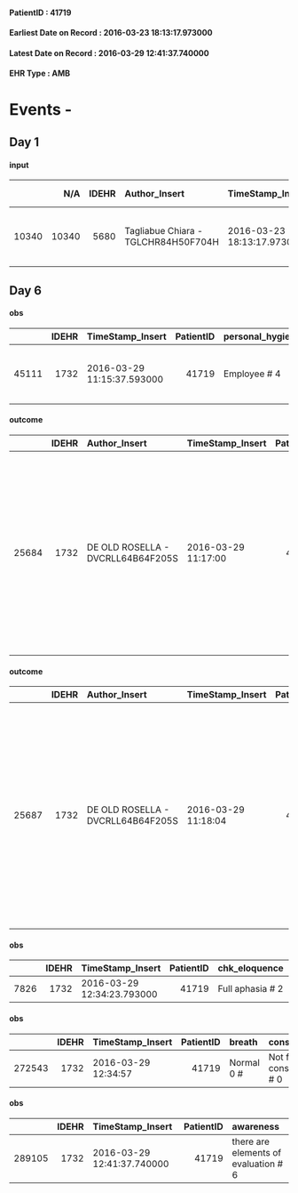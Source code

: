 
#### PatientID : 41719
#### Earliest Date on Record : 2016-03-23 18:13:17.973000
#### Latest Date on Record : 2016-03-29 12:41:37.740000
#### EHR Type : AMB

# Events - 

## Day 1

#### input
|       |    N/A |   IDEHR | Author_Insert                       | TimeStamp_Insert           | EHRType   |   PatientID |   IDDigitalSignDocument | persone_vicine   |   Unnamed: 0_x.1 |   IDANAMNESI_SOCIALE | Patient   | FamigliaAltro   | Paziente_T   | FamigliaAltro_T   |   Non_Rilevabile_x.1 | Note_Non_Rilevabile_x.1   | opt_Problemi   | Note_I                        | chk_contr_sintomi   | opt_paziente_a   | opt_famiglia_a   | opt_adeguatezza   | opt_paziente_solo   | ds_note_con                                                 | opt_presente_assente   | Presenza_minori   | Caregiver_principale   | opt_capacita     | ds_familiari_coinv                                               | opt_necessario   | opt_presente   | opt_risorse_ec   | opt_paziente_psi   | opt_Ins_vol   | opt_esenzione   | opt_inv_civile   |   invalidita_perc | ds_codice_es   | Needs     | Domestic partnership   | Fragility   | opt_disponibilita_f   | opt_indennita_acc   | opt_legge   | opt_famiglia_psi   | opt_disponibilit_paz   |
|------:|-------:|--------:|:------------------------------------|:---------------------------|:----------|------------:|------------------------:|:-----------------|-----------------:|---------------------:|:----------|:----------------|:-------------|:------------------|---------------------:|:--------------------------|:---------------|:------------------------------|:--------------------|:-----------------|:-----------------|:------------------|:--------------------|:------------------------------------------------------------|:-----------------------|:------------------|:-----------------------|:-----------------|:-----------------------------------------------------------------|:-----------------|:---------------|:-----------------|:-------------------|:--------------|:----------------|:-----------------|------------------:|:---------------|:----------|:-----------------------|:------------|:----------------------|:--------------------|:------------|:-------------------|:-----------------------|
| 10340 |  10340 |    5680 | Tagliabue Chiara - TGLCHR84H50F704H | 2016-03-23 18:13:17.973000 | AMB       |       41719 |                  312649 | N/A              |             2900 |                 1872 | No#0      | Si#1            | No#0         | Si#1              |                    0 | NR                        | Si#1           | Paziente affetta da Alzheimer | controllo sintomi#0 | Indefinite#2     | Congruenti#1     | Si#1              | No#0                | Vive assistita da due badanti che si alternano nelle 24 ore | Presente#1             | No#0              | caregivers             | Incrementabile#1 | Il figlio Marco, coniugato con un figlio di 5 aa, vive ad Arese. | Si#1             | Si#1           | Adeguate#1       | No#0               | No#0          | Si#1            | Si#1             |               100 | IC14-15        | Clinici#0 | Badante#1              | nessuna#0   | Si#1                  | Si#1                | No#0        | No#0               | Si#1                   |


## Day 6

#### obs
|       |   IDEHR | TimeStamp_Insert           |   PatientID | personal_hygiene   | urine_elimination   | speech      | active_diuresis     | motor_performance                                                                       | feces_elimination   | consumption_help   |
|------:|--------:|:---------------------------|------------:|:-------------------|:--------------------|:------------|:--------------------|:----------------------------------------------------------------------------------------|:--------------------|:-------------------|
| 45111 |    1732 | 2016-03-29 11:15:37.593000 |       41719 | Employee # 4       | Employee # 4        | aphasia # 3 | active diuresis # 0 | 20% - Patient with serious impairment of organ functions, one or irreversible pi√π # 02 | Employee # 4        | # 4 employees      |

#### outcome
|       |   IDEHR | Author_Insert                     | TimeStamp_Insert    |   PatientID |   IDDigitalSignDocument |   IDPAI_VIDAS | opt_problem                         |   opt_problem_num | opt_obiettivo                                                                                                                                                                              |   opt_obiettivo_num | opt_stato_problema   |   opt_stato_problema_num | opt_interventi                                                                                                                                                                                                      |   opt_interventi_num |
|------:|--------:|:----------------------------------|:--------------------|------------:|------------------------:|--------------:|:------------------------------------|------------------:|:-------------------------------------------------------------------------------------------------------------------------------------------------------------------------------------------|--------------------:|:---------------------|-------------------------:|:--------------------------------------------------------------------------------------------------------------------------------------------------------------------------------------------------------------------|---------------------:|
| 25684 |    1732 | DE OLD ROSELLA - DVCRLL64B64F205S | 2016-03-29 11:17:00 |       41719 |                  318248 |         27728 | Deficit in the care of s√® # 25 = 0 |                 4 | Maintain dignity ¬ † of the patient, where possible, helping him to accept their own limitations, considering himself realistic and objective (eating, bathing, dressing, delete) # 42 = 0 |                   4 | Open Problem # 1     |                        1 | PAI Implementation - Ensuring the right privacy # 182 = 0; Counseling - Encourage to express feelings about the care deficit s # 184 = 0; PAI Implementation - completely replace the activity † everyday # 183 = 0 |                    4 |

#### outcome
|       |   IDEHR | Author_Insert                     | TimeStamp_Insert    |   PatientID |   IDDigitalSignDocument |   IDPAI_VIDAS | opt_problem                                                      |   opt_problem_num | opt_obiettivo                                                           |   opt_obiettivo_num | opt_stato_problema   |   opt_stato_problema_num | opt_interventi                                                                                                                                                                                                                                      |   opt_interventi_num |
|------:|--------:|:----------------------------------|:--------------------|------------:|------------------------:|--------------:|:-----------------------------------------------------------------|------------------:|:------------------------------------------------------------------------|--------------------:|:---------------------|-------------------------:|:----------------------------------------------------------------------------------------------------------------------------------------------------------------------------------------------------------------------------------------------------|---------------------:|
| 25687 |    1732 | DE OLD ROSELLA - DVCRLL64B64F205S | 2016-03-29 11:18:04 |       41719 |                  318252 |         27731 | Impaired mobility † ¬ / limitation of physical movement # 27 = 0 |                 1 | Minimize possibilities ¬ † injury. If present, maintaining QoL # 47 = 0 |                   4 | Open Problem # 1     |                        1 | PAI Implementation - Program the change of position, which reduces the pressure in the vulnerable areas # 292 = 0; PAI Implementation - Avoid biased positions # 294 = 0; PAI Implementation - Keeping the skin well hydrated and elastic # 295 = 0 |                    4 |

#### obs
|      |   IDEHR | TimeStamp_Insert           |   PatientID | chk_eloquence    | cachexia     | dyspnoea   | body_temp    | agitation_behavior_freq   | mood        | cognitive_state           |
|-----:|--------:|:---------------------------|------------:|:-----------------|:-------------|:-----------|:-------------|:--------------------------|:------------|:--------------------------|
| 7826 |    1732 | 2016-03-29 12:34:23.793000 |       41719 | Full aphasia # 2 | cachexia # 0 | No # 0     | Apyrexia # 0 | quiet # 0                 | Apathy # 00 | continuously confused # 1 |

#### obs
|        |   IDEHR | TimeStamp_Insert    |   PatientID | breath     | consolability           | body_language   | facial_expression           |
|-------:|--------:|:--------------------|------------:|:-----------|:------------------------|:----------------|:----------------------------|
| 272543 |    1732 | 2016-03-29 12:34:57 |       41719 | Normal 0 # | Not for consolation # 0 | Relaxed # 0     | Smiling or inexpressive # 0 |

#### obs
|        |   IDEHR | TimeStamp_Insert           |   PatientID | awareness                            |
|-------:|--------:|:---------------------------|------------:|:-------------------------------------|
| 289105 |    1732 | 2016-03-29 12:41:37.740000 |       41719 | there are elements of evaluation # 6 |


